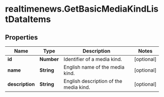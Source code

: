 # realtimenews.GetBasicMediaKindListDataItems

## Properties

Name | Type | Description | Notes
------------ | ------------- | ------------- | -------------
**id** | **Number** | Identifier of a media kind. | [optional] 
**name** | **String** | English name of the media kind. | [optional] 
**description** | **String** | English description of the media kind. | [optional] 


